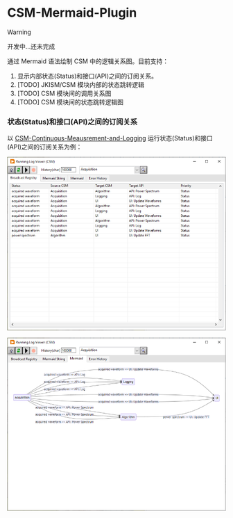 # CSM-Mermaid-Plugin

> [!WARNING]
> 开发中...还未完成

通过 Mermaid 语法绘制 CSM 中的逻辑关系图。目前支持：

1. 显示内部状态(Status)和接口(API)之间的订阅关系。
2. [TODO] JKISM/CSM 模块内部的状态跳转逻辑
3. [TODO] CSM 模块间的调用关系图
4. [TODO] CSM 模块间的状态跳转逻辑图

### 状态(Status)和接口(API)之间的订阅关系

以 [CSM-Continuous-Meausrement-and-Logging](https://github.com/NEVSTOP-LAB/CSM-Continuous-Meausrement-and-Logging) 运行状态(Status)和接口(API)之间的订阅关系为例：

![状态(Status)和接口(API)之间的订阅关系.table](./.doc/1.png)

![状态(Status)和接口(API)之间的订阅关系.mermaid](./.doc/2.png)
